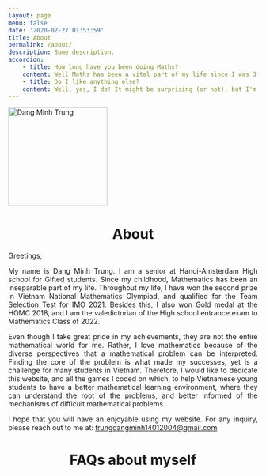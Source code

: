 ```yaml
---
layout: page
menu: false
date: '2020-02-27 01:53:59'
title: About
permalink: /about/
description: Some description.
accordion:
    - title: How long have you been doing Maths?
    content: Well Maths has been a vital part of my life since I was 3. I like to think that Mathematics exists in all kind of stories and objects we encounter in daily life. So I assume it is a vital part of *yours* life too!
    - title: Do I like anything else?
    content: Well, yes, I do! It might be surprising (or not), but I'm a big fan of astronomy and cosmology, and I really love sharing about extraterrestrial life. <br> So if you would like to read it, here's my blog <a href="https://planetariats.wordpress.com/"> Planetariats <a>. I hope you like both sites as much as I do!
---
```


<img class="img-rounded" src="https://res.cloudinary.com/dogipandt/image/upload/v1635869152/Minh_Trung_Dang-Circle_pjmzjw.jpg" alt="Dang Minh Trung" width="200">

# About

Greetings,

My name is Dang Minh Trung. I am a senior at Hanoi-Amsterdam High school for Gifted students. Since my childhood, Mathematics has been an inseparable part of my life. Throughout my life, I have won the second prize in Vietnam National Mathematics Olympiad, and qualified for the Team Selection Test for IMO 2021. Besides this, I also won Gold medal at the HOMC 2018, and I am the valedictorian of the High school entrance exam to Mathematics Class of 2022. 

Even though I take great pride in my achievements, they are not the entire mathematical world for me. Rather, I love mathematics because of the diverse perspectives that a mathematical problem can be interpreted. Finding the core of the problem is what made my successes, yet is a challenge for many students in Vietnam. Therefore, I would like to dedicate this website, and all the games I coded on which, to help Vietnamese young students to have a better mathematical learning environment, where they can understand the root of the problems, and better informed of the mechanisms of difficult mathematical problems.

 I hope that you will have an enjoyable using my website. For any inquiry, please reach out to me at: trungdangminh14012004@gmail.com

 <html>
<head>
<style>
h1 {text-align: center;}
p {text-align: justify;}
</style>
</head>
<body>

<h1>FAQs about myself</h1>

</body>
</html>

